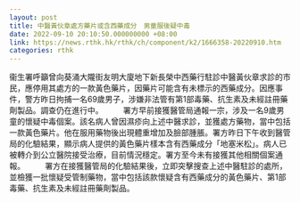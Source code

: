 ```yaml
---
layout: post
title: 中醫黃伙章處方藥片或含西藥成分　男童服後疑中毒
date: 2022-09-10 20:10:50.000000000 +08:00
link: https://news.rthk.hk/rthk/ch/component/k2/1666358-20220910.htm
categories: rthk
---
```


衞生署呼籲曾向葵涌大隴街友明大廈地下新長榮中西藥行駐診中醫黃伙章求診的市民，應停用其處方的一款黃色藥片，因藥片可能含有未標示的西藥成分。因應事件，警方昨日拘捕一名69歲男子，涉嫌非法管有第1部毒藥、抗生素及未經註冊藥劑製品。調查仍在進行中。
　　 
署方早前接獲醫管局通報一宗，涉及一名9歲男童的懷疑中毒個案。該名病人曾因濕疹向上述中醫求診，並獲處方藥物，當中包括一款黃色藥片。他在服用藥物後出現體重增加及臉部腫脹。署方昨日下午收到醫管局的化驗結果，顯示病人提供的黃色藥片樣本含有西藥成分「地塞米松」。病人已被轉介到公立醫院接受治療，目前情況穩定。署方至今未有接獲其他相關個案通報。
　　 
署方在接獲醫管局的化驗結果後，立即突擊搜查上述中醫駐診的處所，並檢獲一批懷疑受管制藥物，當中包括該款懷疑含有西藥成分的黃色藥片、第1部毒藥、抗生素及未經註冊藥劑製品。
